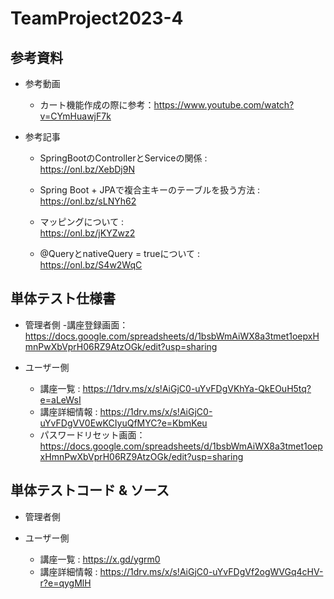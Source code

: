 # TeamProject2023-4
## 参考資料
- 参考動画

  - カート機能作成の際に参考：https://www.youtube.com/watch?v=CYmHuawjF7k

- 参考記事

  - SpringBootのControllerとServiceの関係 : &emsp;&emsp;&emsp;&emsp;&emsp;&emsp;&emsp;&ensp; https://onl.bz/XebDj9N

  - Spring Boot + JPAで複合主キーのテーブルを扱う方法 : &emsp; https://onl.bz/sLNYh62
  
  - マッピングについて : &emsp;&emsp;&emsp;&emsp;&emsp;&emsp;&emsp;&emsp;&emsp;&ensp;&emsp;&emsp;&emsp;&emsp;&emsp;&emsp;&ensp; https://onl.bz/jKYZwz2

  - @QueryとnativeQuery = trueについて : &emsp;&emsp;&emsp;&emsp;&emsp;&emsp;&emsp;&ensp;&ensp; https://onl.bz/S4w2WqC

## 単体テスト仕様書

- 管理者側
    -講座登録画面：　https://docs.google.com/spreadsheets/d/1bsbWmAiWX8a3tmet1oepxHmnPwXbVprH06RZ9AtzOGk/edit?usp=sharing
  
- ユーザー側

    - 講座一覧 : https://1drv.ms/x/s!AiGjC0-uYvFDgVKhYa-QkEOuH5tq?e=aLeWsI
    - 講座詳細情報 : https://1drv.ms/x/s!AiGjC0-uYvFDgVV0EwKCIyuQfMYC?e=KbmKeu
    - パスワードリセット画面：　https://docs.google.com/spreadsheets/d/1bsbWmAiWX8a3tmet1oepxHmnPwXbVprH06RZ9AtzOGk/edit?usp=sharing

## 単体テストコード & ソース

- 管理者側
  
- ユーザー側

  - 講座一覧 : https://x.gd/ygrm0
  - 講座詳細情報 : https://1drv.ms/x/s!AiGjC0-uYvFDgVf2ogWVGq4cHV-r?e=qygMlH
